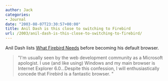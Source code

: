 ```yaml
---
author: Jack
categories:
- Journal
date: "2003-08-07T23:30:57+00:00"
title: Anil Dash is this close to switching to Firebird
url: /2003/anil-dash-is-this-close-to-switching-to-firebird/
---
```


Anil Dash lists [What Firebird Needs][1] before becoming his default browser.
  


> "I'm usually seen by the web development community as a Microsoft apologist. I use (and like using) Windows and my main browser is Internet Explorer 6.0&#8230;Despite this confession, I will enthusiastically concede that Firebird is a fantastic browser. "

 [1]: http://www.dashes.com/anil/index.php?archives/006917.php